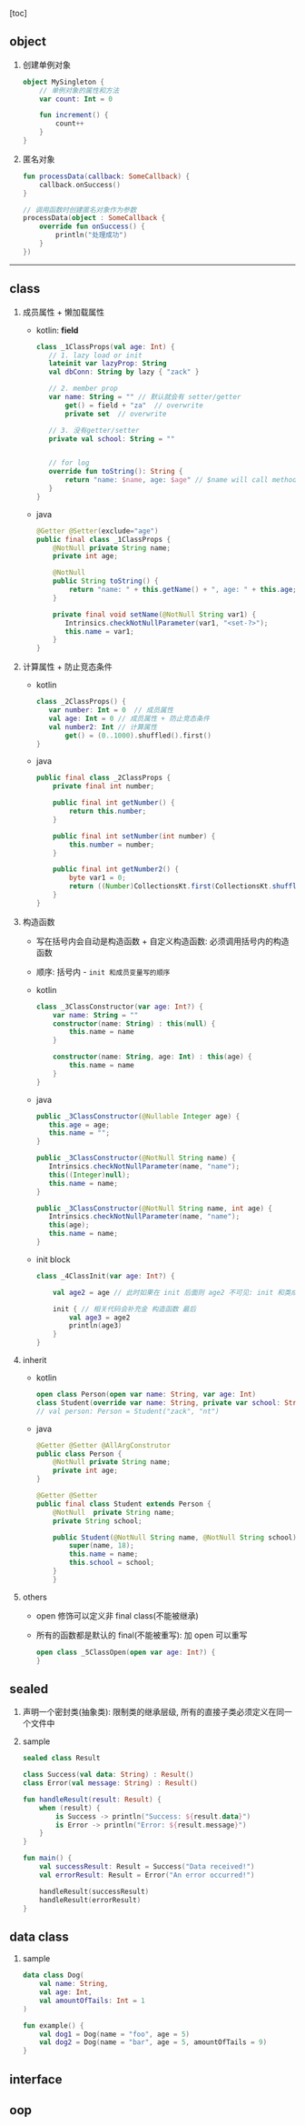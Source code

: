 [toc]

## object

1. 创建单例对象

   ```kotlin
   object MySingleton {
       // 单例对象的属性和方法
       var count: Int = 0

       fun increment() {
           count++
       }
   }
   ```

2. 匿名对象

   ```kotlin
   fun processData(callback: SomeCallback) {
       callback.onSuccess()
   }

   // 调用函数时创建匿名对象作为参数
   processData(object : SomeCallback {
       override fun onSuccess() {
           println("处理成功")
       }
   })
   ```

---

## class

1. 成员属性 + 懒加载属性

   - kotlin: **field**

     ```kotlin
     class _1ClassProps(val age: Int) {
        // 1. lazy load or init
        lateinit var lazyProp: String
        val dbConn: String by lazy { "zack" }

        // 2. member prop
        var name: String = "" // 默认就会有 setter/getter
            get() = field + "za"  // overwrite
            private set  // overwrite

        // 3. 没有getter/setter
        private val school: String = ""


        // for log
        override fun toString(): String {
            return "name: $name, age: $age" // $name will call method of getName()
        }
     }
     ```

   - java

     ```java
     @Getter @Setter(exclude="age")
     public final class _1ClassProps {
         @NotNull private String name;
         private int age;

         @NotNull
         public String toString() {
             return "name: " + this.getName() + ", age: " + this.age;
         }

         private final void setName(@NotNull String var1) {
            Intrinsics.checkNotNullParameter(var1, "<set-?>");
            this.name = var1;
         }
     }
     ```

2. 计算属性 + 防止竞态条件

   - kotlin

     ```kotlin
     class _2ClassProps() {
        var number: Int = 0  // 成员属性
        val age: Int = 0 // 成员属性 + 防止竞态条件
        val number2: Int // 计算属性
            get() = (0..1000).shuffled().first()
     }
     ```

   - java

     ```java
     public final class _2ClassProps {
         private final int number;

         public final int getNumber() {
             return this.number;
         }

         public final int setNumber(int number) {
             this.number = number;
         }

         public final int getNumber2() {
             byte var1 = 0;
             return ((Number)CollectionsKt.first(CollectionsKt.shuffled((Iterable)(new IntRange(var1, 1000))))).intValue();
         }
     }
     ```

3. 构造函数

   - 写在括号内会自动是构造函数 + 自定义构造函数: 必须调用括号内的构造函数
   - 顺序: 括号内 - `init 和成员变量写的顺序`
   - kotlin

     ```kotlin
     class _3ClassConstructor(var age: Int?) {
         var name: String = ""
         constructor(name: String) : this(null) {
             this.name = name
         }

         constructor(name: String, age: Int) : this(age) {
             this.name = name
         }
     }
     ```

   - java

     ```java
     public _3ClassConstructor(@Nullable Integer age) {
        this.age = age;
        this.name = "";
     }

     public _3ClassConstructor(@NotNull String name) {
        Intrinsics.checkNotNullParameter(name, "name");
        this((Integer)null);
        this.name = name;
     }

     public _3ClassConstructor(@NotNull String name, int age) {
        Intrinsics.checkNotNullParameter(name, "name");
        this(age);
        this.name = name;
     }
     ```

   - init block

     ```kotlin
     class _4ClassInit(var age: Int?) {

         val age2 = age // 此时如果在 init 后面则 age2 不可见: init 和类成员同时顺序生成

         init { // 相关代码会补充金 构造函数 最后
             val age3 = age2
             println(age3)
         }
     }
     ```

4. inherit

   - kotlin

     ```kotlin
     open class Person(open var name: String, var age: Int)
     class Student(override var name: String, private var school: String) : Person(name, 18)
     // val person: Person = Student("zack", "nt")
     ```

   - java

     ```java
     @Getter @Setter @AllArgConstrutor
     public class Person {
         @NotNull private String name;
         private int age;
     }

     @Getter @Setter
     public final class Student extends Person {
         @NotNull  private String name;
         private String school;

         public Student(@NotNull String name, @NotNull String school) {
             super(name, 18);
             this.name = name;
             this.school = school;
         }
         }
     ```

5. others

   - open 修饰可以定义非 final class(不能被继承)
   - 所有的函数都是默认的 final(不能被重写): 加 open 可以重写

     ```kotlin
     open class _5ClassOpen(open var age: Int?) {
     }
     ```

## sealed

1. 声明一个密封类(抽象类): 限制类的继承层级, 所有的直接子类必须定义在同一个文件中

2. sample

   ```kotlin
   sealed class Result

   class Success(val data: String) : Result()
   class Error(val message: String) : Result()

   fun handleResult(result: Result) {
       when (result) {
           is Success -> println("Success: ${result.data}")
           is Error -> println("Error: ${result.message}")
       }
   }

   fun main() {
       val successResult: Result = Success("Data received!")
       val errorResult: Result = Error("An error occurred!")

       handleResult(successResult)
       handleResult(errorResult)
   }
   ```

## data class

1. sample

   ```kotlin
   data class Dog(
       val name: String,
       val age: Int,
       val amountOfTails: Int = 1
   )

   fun example() {
       val dog1 = Dog(name = "foo", age = 5)
       val dog2 = Dog(name = "bar", age = 5, amountOfTails = 9)
   }
   ```

## interface

## oop
